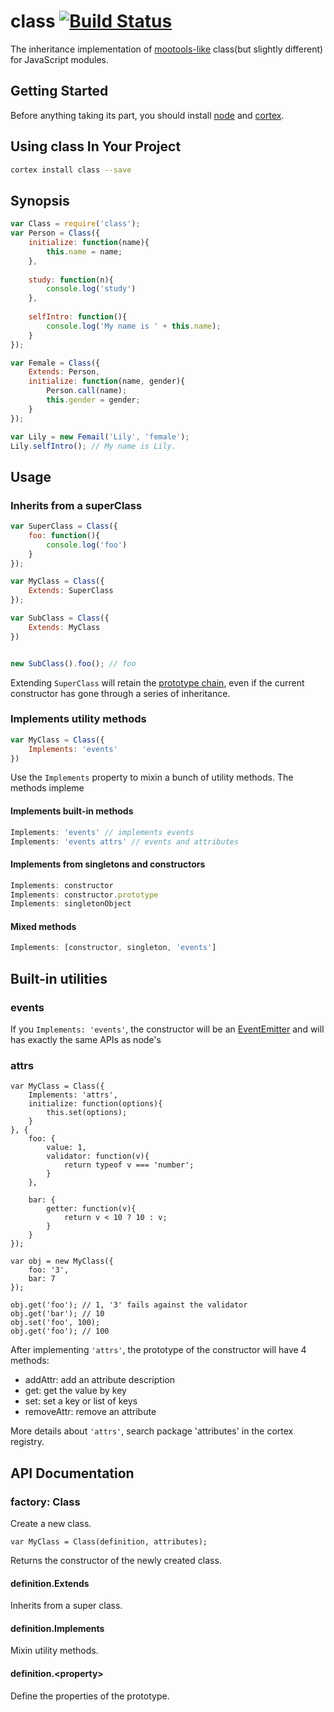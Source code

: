 # class [![Build Status](https://travis-ci.org/kaelzhang/node-checker.png?branch=master)](https://travis-ci.org/kaelzhang/node-checker)

The inheritance implementation of [mootools-like](http://mootools.net/docs/core/Class/Class) class(but slightly different) for JavaScript modules.

## Getting Started
Before anything taking its part, you should install [node](http://nodejs.org) and [cortex](http://cortexjs.org).


## Using class In Your Project

```sh
cortex install class --save
```

## Synopsis

```js
var Class = require('class');
var Person = Class({
	initialize: function(name){
		this.name = name;
	},
	
	study: function(n){
		console.log('study')
	},
	
	selfIntro: function(){
		console.log('My name is ' + this.name);
	}
});

var Female = Class({
	Extends: Person,
	initialize: function(name, gender){
		Person.call(name);
		this.gender = gender;
	}
});

var Lily = new Femail('Lily', 'female');
Lily.selfIntro(); // My name is Lily.
```

## Usage

### Inherits from a superClass

```js
var SuperClass = Class({
	foo: function(){
		console.log('foo')
	}
});

var MyClass = Class({
	Extends: SuperClass
});

var SubClass = Class({
	Extends: MyClass
})


new SubClass().foo(); // foo
```

Extending `SuperClass` will retain the [prototype chain](https://developer.mozilla.org/en-US/docs/Web/JavaScript/Guide/Inheritance_and_the_prototype_chain), even if the current constructor has gone through a series of inheritance.

### Implements utility methods

```js
var MyClass = Class({
    Implements: 'events'
})
```

Use the `Implements` property to mixin a bunch of utility methods. The methods impleme

#### Implements built-in methods

```js
Implements: 'events' // implements events
Implements: 'events attrs' // events and attributes
```

#### Implements from singletons and constructors

```js
Implements: constructor
Implements: constructor.prototype
Implements: singletonObject
```

#### Mixed methods

```js
Implements: [constructor, singleton, 'events']
```

## Built-in utilities

### events

If you `Implements: 'events'`, the constructor will be an [EventEmitter](http://nodejs.org/api/events.html) and will has exactly the same APIs as node's

### attrs

```
var MyClass = Class({
	Implements: 'attrs',
	initialize: function(options){
		this.set(options);
	}
}, {
	foo: {
		value: 1,
		validator: function(v){
			return typeof v === 'number';
		}
	},
	
	bar: {
		getter: function(v){
			return v < 10 ? 10 : v;
		}
	}
});

var obj = new MyClass({
	foo: '3',
	bar: 7
});

obj.get('foo'); // 1, '3' fails against the validator
obj.get('bar'); // 10
obj.set('foo', 100);
obj.get('foo'); // 100
```

After implementing `'attrs'`, the prototype of the constructor will have 4 methods:

- addAttr: add an attribute description
- get: get the value by key
- set: set a key or list of keys
- removeAttr: remove an attribute

More details about `'attrs'`, search package 'attributes' in the cortex registry.


## API Documentation

### factory: Class

Create a new class.

```
var MyClass = Class(definition, attributes);
```

Returns the constructor of the newly created class.


#### definition.Extends

Inherits from a super class.

#### definition.Implements

Mixin utility methods.

#### definition.\<property\>

Define the properties of the prototype.

